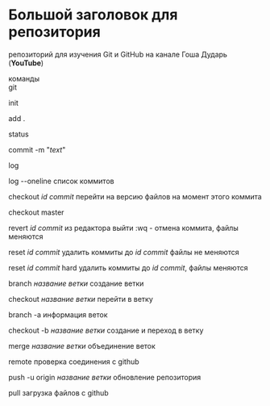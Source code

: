 # Большой заголовок для репозитория
репозиторий для изучения Git и GitHub на канале Гоша Дударь (**YouTube**)

команды <br>
git 

init

add .

status

commit -m "*text*"

log

log --oneline               список коммитов

checkout *id commit*        перейти на версию файлов на момент этого коммита

checkout master

revert *id commit*              из редактора выйти :wq  - отмена коммита, файлы меняются

reset *id commit*               удалить коммиты до *id commit* файлы не меняются

reset *id commit* hard          удалить коммиты до *id commit*, файлы меняются

branch *название ветки*         создание ветки

checkout *название ветки*       перейти в ветку

branch -a                       информация веток

checkout -b *название ветки*    создание и переход в ветку

merge *название ветки*          объединение веток


remote                          проверка соединения с github

push -u origin *название ветки* обновление репозитория 

pull                            загрузка файлов с github


